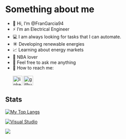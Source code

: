 # Something about me

- 👋 Hi, I’m @FranGarcia94
- ⚡ I’m an Electrical Engineer
- :computer: I am always looking for tasks that I can automate. 
- ☀️ Developing renewable energies
- :chart_with_upwards_trend: Learning about energy markets
- :basketball: NBA lover
- :speech_balloon: Feel free to ask me anything
- 🔗 How to reach me:
<br></br>
 [<img src='https://cdn.jsdelivr.net/npm/simple-icons@3.0.1/icons/linkedin.svg' alt='linkedin' height='30'>](https://www.linkedin.com/in/francisco-jose-garcia-garces/)
 [<img src='https://cdn.jsdelivr.net/npm/simple-icons@3.0.1/icons/github.svg' alt='github' height='30'>](https://github.com/FranGarcia94)

## Stats
[![My Top Langs](https://github-readme-stats.vercel.app/api/top-langs/?username=FranGarcia94&theme=chartreuse-dark&border_radius=5&langs_count=4)](https://github.com/anuraghazra/github-readme-stats)

[![Visual Studio](https://badgen.net/badge/icon/visualstudio?icon=visualstudio&label)](https://visualstudio.microsoft.com)

![](https://komarev.com/ghpvc/?username=FranGarcia94&style=plastic&color=blueviolet)
